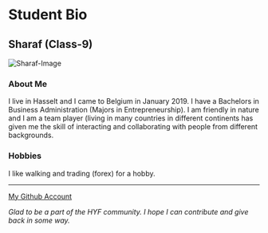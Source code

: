 # Student Bio

## Sharaf (Class-9)

![Sharaf-Image](https://user-images.githubusercontent.com/60271901/81574144-b859c800-93a5-11ea-9a9c-8de2f65a9c06.PNG)

### About Me

I live in Hasselt and I came to Belgium in January 2019. I have a Bachelors in Business Administration (Majors in Entrepreneurship).
I am friendly in nature and I am a team player (living in many countries in different continents has given me the skill of interacting and collaborating with people from different backgrounds.

### Hobbies

I like walking and trading (forex) for a hobby.

---
[My Github Account](http://www.github.com/sharafcs50)

_Glad to be a part of the HYF community. I hope I can contribute and give back in some way._
